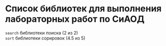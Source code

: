 # Список библиотек для выполнения лабораторных работ по CиАОД
`search` библиотеки поиска (2 из 2)  
`sort` библиотеки сорировок (4.5 из 5)

